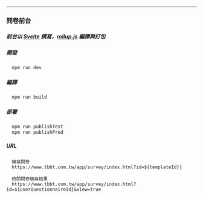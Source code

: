 
---

### 問卷前台
##### 前台以 [Svelte](https://svelte.dev/) 撰寫，[rollup.js](https://www.rollupjs.com/) 編譯與打包

##### 開發
```bash
  npm run dev
```
##### 編譯
```bash
  npm run build
```
##### 部署
```bash
  npm run publishTest
  npm run publishProd
```
##### URL
```
  填寫問卷
  https://www.tbbt.com.tw/app/survey/index.html?id=${templateId}}
```
```
  檢閱問卷填寫結果
  https://www.tbbt.com.tw/app/survey/index.html?id=${userQuestionnaireId}&view=true
```


